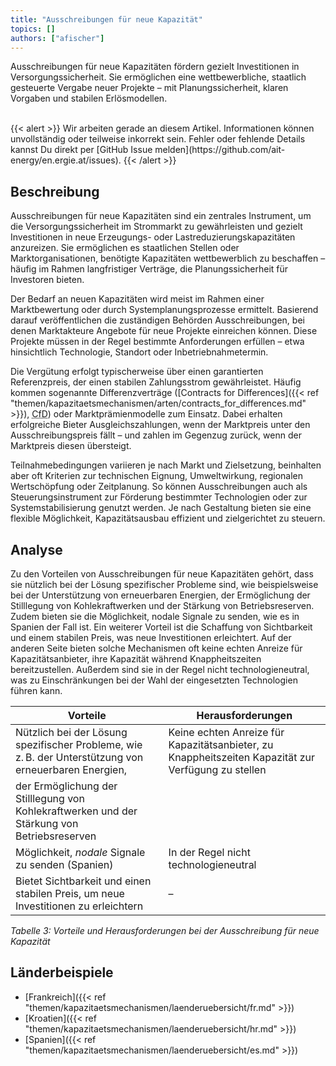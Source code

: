 ```yaml
---
title: "Ausschreibungen für neue Kapazität"
topics: []
authors: ["afischer"]
---
```


Ausschreibungen für neue Kapazitäten fördern gezielt Investitionen in Versorgungssicherheit. Sie ermöglichen eine wettbewerbliche, staatlich gesteuerte Vergabe neuer Projekte – mit Planungssicherheit, klaren Vorgaben und stabilen Erlösmodellen.

<!-- more -->

<br>
{{< alert >}}
Wir arbeiten gerade an diesem Artikel. Informationen können unvollständig oder teilweise inkorrekt sein. Fehler oder fehlende Details kannst Du direkt per [GitHub Issue melden](https://github.com/ait-energy/en.ergie.at/issues).
{{< /alert >}}

## Beschreibung

Ausschreibungen für neue Kapazitäten sind ein zentrales Instrument, um die Versorgungssicherheit im Strommarkt zu gewährleisten und gezielt Investitionen in neue Erzeugungs- oder Lastreduzierungskapazitäten anzureizen. Sie ermöglichen es staatlichen Stellen oder Marktorganisationen, benötigte Kapazitäten wettbewerblich zu beschaffen – häufig im Rahmen langfristiger Verträge, die Planungssicherheit für Investoren bieten.

Der Bedarf an neuen Kapazitäten wird meist im Rahmen einer Marktbewertung oder durch Systemplanungsprozesse ermittelt. Basierend darauf veröffentlichen die zuständigen Behörden Ausschreibungen, bei denen Marktakteure Angebote für neue Projekte einreichen können. Diese Projekte müssen in der Regel bestimmte Anforderungen erfüllen – etwa hinsichtlich Technologie, Standort oder Inbetriebnahmetermin.

Die Vergütung erfolgt typischerweise über einen garantierten Referenzpreis, der einen stabilen Zahlungsstrom gewährleistet. Häufig kommen sogenannte Differenzverträge ([Contracts for Differences]({{< ref "themen/kapazitaetsmechanismen/arten/contracts_for_differences.md" >}}), <abbr title="Contracts for Differnce">CfD</abbr>) oder Marktprämienmodelle zum Einsatz. Dabei erhalten erfolgreiche Bieter Ausgleichszahlungen, wenn der Marktpreis unter den Ausschreibungspreis fällt – und zahlen im Gegenzug zurück, wenn der Marktpreis diesen übersteigt.

Teilnahmebedingungen variieren je nach Markt und Zielsetzung, beinhalten aber oft Kriterien zur technischen Eignung, Umweltwirkung, regionalen Wertschöpfung oder Zeitplanung. So können Ausschreibungen auch als Steuerungsinstrument zur Förderung bestimmter Technologien oder zur Systemstabilisierung genutzt werden. Je nach Gestaltung bieten sie eine flexible Möglichkeit, Kapazitätsausbau effizient und zielgerichtet zu steuern.

## Analyse

Zu den Vorteilen von Ausschreibungen für neue Kapazitäten gehört, dass sie nützlich bei der Lösung spezifischer Probleme sind, wie beispielsweise bei der Unterstützung von erneuerbaren Energien, der Ermöglichung der Stilllegung von Kohlekraftwerken und der Stärkung von Betriebsreserven. Zudem bieten sie die Möglichkeit, nodale Signale zu senden, wie es in Spanien der Fall ist. Ein weiterer Vorteil ist die Schaffung von Sichtbarkeit und einem stabilen Preis, was neue Investitionen erleichtert. Auf der anderen Seite bieten solche Mechanismen oft keine echten Anreize für Kapazitätsanbieter, ihre Kapazität während Knappheitszeiten bereitzustellen. Außerdem sind sie in der Regel nicht technologieneutral, was zu Einschränkungen bei der Wahl der eingesetzten Technologien führen kann.

| **Vorteile**                                                                                                                         | **Herausforderungen**                                                                                      |
|--------------------------------------------------------------------------------------------------------------------------------------|-------------------------------------------------------------------------------------------------------------|
| Nützlich bei der Lösung spezifischer Probleme, wie z. B. der Unterstützung von erneuerbaren Energien,                               | Keine echten Anreize für Kapazitätsanbieter, zu Knappheitszeiten Kapazität zur Verfügung zu stellen         |
| der Ermöglichung der Stilllegung von Kohlekraftwerken und der Stärkung von Betriebsreserven                                         |                                                                                                             |
| Möglichkeit, *nodale* Signale zu senden (Spanien)                                                                                   | In der Regel nicht technologieneutral                                                                      |
| Bietet Sichtbarkeit und einen stabilen Preis, um neue Investitionen zu erleichtern                                                 | –                                                                                                           |

*Tabelle 3: Vorteile und Herausforderungen bei der Ausschreibung für neue Kapazität*


## Länderbeispiele

- [Frankreich]({{< ref "themen/kapazitaetsmechanismen/laenderuebersicht/fr.md" >}})
- [Kroatien]({{< ref "themen/kapazitaetsmechanismen/laenderuebersicht/hr.md" >}})
- [Spanien]({{< ref "themen/kapazitaetsmechanismen/laenderuebersicht/es.md" >}})
